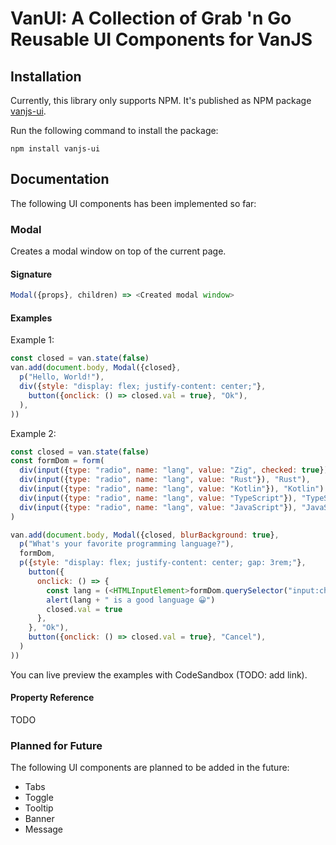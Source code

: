 # **VanUI**: A Collection of Grab 'n Go Reusable UI Components for VanJS

## Installation

Currently, this library only supports NPM. It's published as NPM package [vanjs-ui](https://www.npmjs.com/package/vanjs-ui).

Run the following command to install the package:

```shell
npm install vanjs-ui
```

## Documentation

The following UI components has been implemented so far:

### Modal

Creates a modal window on top of the current page.

#### Signature

```js
Modal({props}, children) => <Created modal window>
```

#### Examples

Example 1:

```js
const closed = van.state(false)
van.add(document.body, Modal({closed},
  p("Hello, World!"),
  div({style: "display: flex; justify-content: center;"},
    button({onclick: () => closed.val = true}, "Ok"),
  ),
))
```

Example 2:

```js
const closed = van.state(false)
const formDom = form(
  div(input({type: "radio", name: "lang", value: "Zig", checked: true}), "Zig"),
  div(input({type: "radio", name: "lang", value: "Rust"}), "Rust"),
  div(input({type: "radio", name: "lang", value: "Kotlin"}), "Kotlin"),
  div(input({type: "radio", name: "lang", value: "TypeScript"}), "TypeScript"),
  div(input({type: "radio", name: "lang", value: "JavaScript"}), "JavaScript"),
)

van.add(document.body, Modal({closed, blurBackground: true},
  p("What's your favorite programming language?"),
  formDom,
  p({style: "display: flex; justify-content: center; gap: 3rem;"},
    button({
      onclick: () => {
        const lang = (<HTMLInputElement>formDom.querySelector("input:checked")).value
        alert(lang + " is a good language 😀")
        closed.val = true
      },
    }, "Ok"),
    button({onclick: () => closed.val = true}, "Cancel"),
  )
))
```

You can live preview the examples with CodeSandbox (TODO: add link).

#### Property Reference

TODO

### Planned for Future

The following UI components are planned to be added in the future:
* Tabs
* Toggle
* Tooltip
* Banner
* Message
